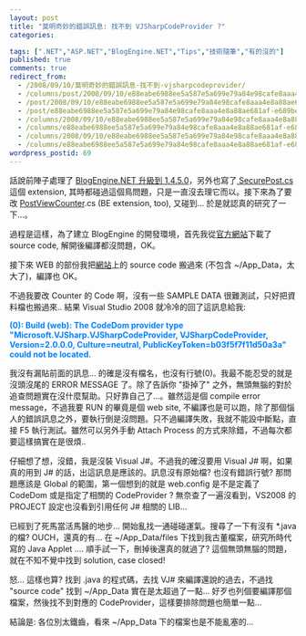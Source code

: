 ```yaml
---
layout: post
title: "莫明奇妙的錯誤訊息: 找不到 VJSharpCodeProvider ?"
categories:

tags: [".NET","ASP.NET","BlogEngine.NET","Tips","技術隨筆","有的沒的"]
published: true
comments: true
redirect_from:
  - /2008/09/10/莫明奇妙的錯誤訊息-找不到-vjsharpcodeprovider/
  - /columns/post/2008/09/10/e88eabe6988ee5a587e5a699e79a84e98cafe8aaa4e8a88ae681af-e689bee4b88de588b0-VJSharpCodeProvider-.aspx/
  - /post/2008/09/10/e88eabe6988ee5a587e5a699e79a84e98cafe8aaa4e8a88ae681af-e689bee4b88de588b0-VJSharpCodeProvider-.aspx/
  - /post/e88eabe6988ee5a587e5a699e79a84e98cafe8aaa4e8a88ae681af-e689bee4b88de588b0-VJSharpCodeProvider-.aspx/
  - /columns/2008/09/10/e88eabe6988ee5a587e5a699e79a84e98cafe8aaa4e8a88ae681af-e689bee4b88de588b0-VJSharpCodeProvider-.aspx/
  - /columns/e88eabe6988ee5a587e5a699e79a84e98cafe8aaa4e8a88ae681af-e689bee4b88de588b0-VJSharpCodeProvider-.aspx/Provider-.aspx/
  - /columns/2008/09/10/e88eabe6988ee5a587e5a699e79a84e98cafe8aaa4e8a88ae681af-e689bee4b88de588b0-VJSharpCodeProvider-.aspx/
  - /columns/e88eabe6988ee5a587e5a699e79a84e98cafe8aaa4e8a88ae681af-e689bee4b88de588b0-VJSharpCodeProvider-.aspx/
wordpress_postid: 69
---
```


話說前陣子處理了 [BlogEngine.NET 升級到 1.4.5.0](/post/upgrade-to-be1450.aspx)，另外也寫了[ SecurePost.cs](/post/BlogEngine-Extension-Secure-Post-v10.aspx) 這個 extension, 其時都碰過這個鳥問題，只是一直沒去理它而以。接下來為了要改 [PostViewCounter](/post/BlogEngine-Extension-PostViewCount-10.aspx).cs (BE extension, too), 又碰到... 於是就認真的研究了一下...。

過程是這樣，為了建立 BlogEngine 的開發環境，首先我從[官方網站](http://www.codeplex.com/blogengine)下載了 source code, 解開後編譯都沒問題，OK。

接下來 WEB 的部份我把[網站](/)上的 source code 搬過來 (不包含 ~/App_Data，太大了)，編譯也 OK。

不過我要改 Counter 的 Code 啊，沒有一些 SAMPLE DATA 很難測試，只好把資料檔也搬過來.. 結果 Visual Studio 2008 就冷冷的回了這訊息給我:

**<font color="#0080ff">(0): Build (web): The CodeDom provider type "Microsoft.VJSharp.VJSharpCodeProvider, VJSharpCodeProvider, Version=2.0.0.0, Culture=neutral, PublicKeyToken=b03f5f7f11d50a3a" could not be located.</font>** 

 

我沒有漏貼前面的訊息... 的確是沒有檔名，也沒有行號(0)。我最不能忍受的就是沒頭沒尾的 ERROR MESSAGE 了。除了告訴你 "掛掉了" 之外，無頭無腦的對於追查問題實在沒什麼幫助。只好靠自己了...。雖然這是個 compile error message，不過我要 RUN 的畢竟是個 web site, 不編譯也是可以跑，除了那個惱人的錯誤訊息之外，要執行倒是沒問題。只不過編譯失敗，我就不能設中斷點，直接 F5 執行測試。雖然可以另外手動 Attach Process 的方式來除錯，不過每次都要這樣搞實在是很煩..

 

仔細想了想，沒錯，我是沒裝 Visual J#。不過我的確沒要用 Visual J# 啊，如果真的用到 J# 的話，出這訊息是應該的。訊息沒有原始檔? 也沒有錯誤行號? 那問題應該是 Global 的範圍，第一個想到的就是 web.config 是不是定義了 CodeDom 或是指定了相關的 CodeProvider ? 無奈查了一遍沒看到，VS2008 的 PROJECT 設定也沒看到引用任何 J# 相關的 LIB...

 

已經到了死馬當活馬醫的地步... 開始亂找一通碰碰運氣。搜尋了一下有沒有 *.java 的檔? OUCH，還真的有... 在 ~/App_Data/files 下找到我古董檔案，研究所時代寫的 Java Applet .... 順手試一下，刪掉後還真的就過了? 這個無頭無腦的問題，就在不知不覺中找到 solution, case closed!

 

怒... 這樣也算? 找到 .java 的程式碼，去找 VJ# 來編譯還說的過去，不過找 "source code" 找到 ~/App_Data 實在是太超過了一點... 好歹也列個要編譯那個檔案，然後找不到對應的 CodeProvider，這樣要排除問題也簡單一點...

 

結論是: 各位別太鐵齒，看來 ~/App_Data 下的檔案也是不能亂塞的... 
